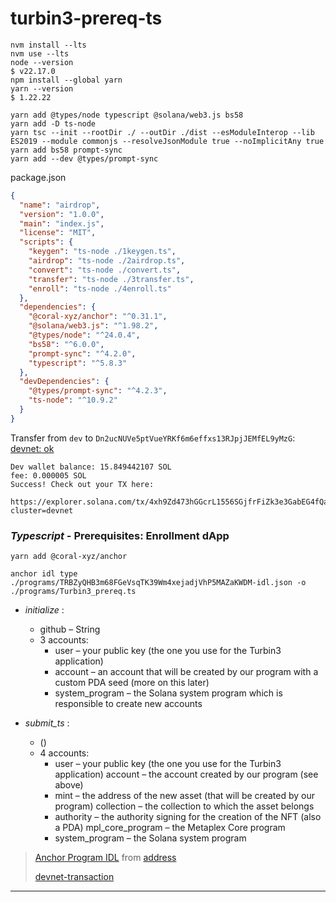 # turbin3-prereq-ts

```script
nvm install --lts
nvm use --lts
node --version
$ v22.17.0
npm install --global yarn
yarn --version
$ 1.22.22
```

```node
yarn add @types/node typescript @solana/web3.js bs58
yarn add -D ts-node
yarn tsc --init --rootDir ./ --outDir ./dist --esModuleInterop --lib ES2019 --module commonjs --resolveJsonModule true --noImplicitAny true
yarn add bs58 prompt-sync
yarn add --dev @types/prompt-sync
```

package.json

```json
{
  "name": "airdrop",
  "version": "1.0.0",
  "main": "index.js",
  "license": "MIT",
  "scripts": {
    "keygen": "ts-node ./1keygen.ts",
    "airdrop": "ts-node ./2airdrop.ts",
    "convert": "ts-node ./convert.ts",
    "transfer": "ts-node ./3transfer.ts",
    "enroll": "ts-node ./4enroll.ts"
  },
  "dependencies": {
    "@coral-xyz/anchor": "^0.31.1",
    "@solana/web3.js": "^1.98.2",
    "@types/node": "^24.0.4",
    "bs58": "^6.0.0",
    "prompt-sync": "^4.2.0",
    "typescript": "^5.8.3"
  },
  "devDependencies": {
    "@types/prompt-sync": "^4.2.3",
    "ts-node": "^10.9.2"
  }
}
```

Transfer from `dev` to `Dn2ucNUVe5ptVueYRKf6m6effxs13RJpjJEMfEL9yMzG`: [devnet: ok](https://explorer.solana.com/tx/4xh9Zd473hGGcrL1556SGjfrFiZk3e3GabEG4fQam6HW3fpx5CdskW2y1REkavA5XCU7vf9sa57KAiUQeKBcnqu7?cluster=devnet)

```script
Dev wallet balance: 15.849442107 SOL
fee: 0.000005 SOL
Success! Check out your TX here:
        https://explorer.solana.com/tx/4xh9Zd473hGGcrL1556SGjfrFiZk3e3GabEG4fQam6HW3fpx5CdskW2y1REkavA5XCU7vf9sa57KAiUQeKBcnqu7?cluster=devnet
```

### _Typescript_ - Prerequisites: Enrollment dApp

```script
yarn add @coral-xyz/anchor
```

```script
anchor idl type ./programs/TRBZyQHB3m68FGeVsqTK39Wm4xejadjVhP5MAZaKWDM-idl.json -o ./programs/Turbin3_prereq.ts
```

- _initialize_ :

  - github – String
  - 3 accounts:
    - user – your public key (the one you use for the Turbin3 application)
    - account – an account that will be created by our program with a custom PDA seed (more on this later)
    - system_program – the Solana system program which is responsible to create new accounts

- _submit_ts_ :
  - ()
  - 4 accounts:
    - user – your public key (the one you use for the Turbin3 application) account – the account created by our program (see above)
    - mint – the address of the new asset (that will be created by our program) collection – the collection to which the asset belongs
    - authority – the authority signing for the creation of the NFT (also a PDA) mpl_core_program – the Metaplex Core program
    - system_program – the Solana system program

> [Anchor Program IDL](./typescript/programs/TRBZyQHB3m68FGeVsqTK39Wm4xejadjVhP5MAZaKWDM-idl.json) from [address](https://explorer.solana.com/address/TRBZyQHB3m68FGeVsqTK39Wm4xejadjVhP5MAZaKWDM?cluster=devnet)
>
> [devnet-transaction](https://explorer.solana.com/tx/4UKBHJcQw89heXsMWZSLnfcQPmHAohLhCn3tuE2V2goQuEDvJZozcXA5LccoMid9PnruvGP6epfP5xwoZRG61uvC?cluster=devnet)

---
